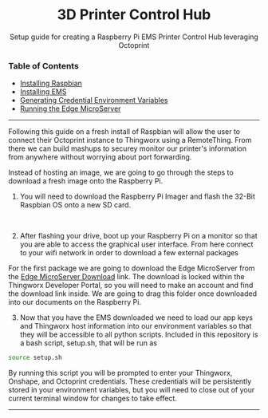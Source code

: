 <h1 align="center">3D Printer Control Hub</h1>
<p align="center">Setup guide for creating a Raspberry Pi EMS Printer Control Hub leveraging Octoprint</p> 


### Table of Contents  
* [Installing Raspbian](#raspbian)
* [Installing EMS](#ems)
* [Generating Credential Environment Variables](#credentials)
* [Running the Edge MicroServer](#run) 
---
Following this guide on a fresh install of Raspbian will allow the user to connect their Octoprint instance to Thingworx using a RemoteThing. From there we can build mashups to securey monitor
our printer's information from anywhere without worrying about port forwarding. 



Instead of hosting an image, we are going to go through the steps to download a fresh image onto the Raspberry Pi. 

1. You will need to download the Raspberry Pi Imager and flash the 32-Bit Raspbian OS onto a new SD card. 
<br>

2. After flashing your drive, boot up your Raspberry Pi on a monitor so that you are able to access the graphical user interface. From here connect to your wifi network in order to download a few external packages

For the first package we are going to download the Edge MicroServer from the [Edge MicroServer Download](https://developer.thingworx.com/resources/guides/thingworx-raspberry-pi-quickstart) link. The download is locked within the Thingworx Developer Portal, so you will need to make an account and find the download link inside. We are going to drag this folder once downloaded into our documents on the Raspberry Pi. 

3. Now that you have the EMS downloaded we need to load our app keys and Thingworx host information into our environment variables so that they will be accessible to all python scripts. Included in this repository is a bash script, setup.sh, that will be run as 

```bash
source setup.sh
```

By running this script you will be prompted to enter your Thingworx, Onshape, and Octoprint credentials. These credentials will be persistently stored in your environment variables, but you will need to close out of your current terminal window for changes to take effect. 

---
<a name="properties"/>

